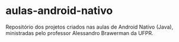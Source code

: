 # aulas-android-nativo
Repositório dos projetos criados nas aulas de Android Nativo (Java), ministradas pelo professor Alessandro Brawerman da UFPR. 
